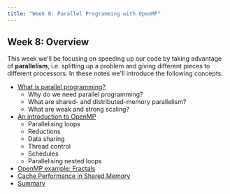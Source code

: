 ```yaml
---
title: "Week 8: Parallel Programming with OpenMP"
---
```


## Week 8: Overview

This week we'll be focusing on speeding up our code by taking advantage of **parallelism**, i.e. splitting up a problem and giving different pieces to different processors. In these notes we'll introduce the following concepts:

- [What is parallel programming?](01_parallel_programming.html)
  - Why do we need parallel programming?
  - What are shared- and distributed-memory parallelism?
  - What are weak and strong scaling?
- [An introduction to OpenMP](02_intro_openmp.html)
  - Parallelising loops
  - Reductions
  - Data sharing
  - Thread control
  - Schedules
  - Parallelising nested loops
- [OpenMP example: Fractals](03_fractal_example.html)
- [Cache Performance in Shared Memory](04_cache_performance.html)
- [Summary](05_summary.md)